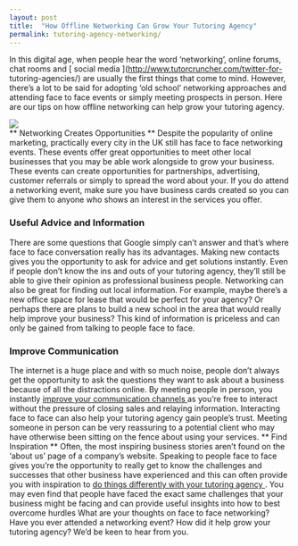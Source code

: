 ```yaml
---
layout: post
title:  "How Offline Networking Can Grow Your Tutoring Agency"
permalink: tutoring-agency-networking/
---
```

In this digital age, when people hear the word ‘networking’, online forums,
chat rooms and [ social media ](http://www.tutorcruncher.com/twitter-for-
tutoring-agencies/) are usually the first things that come to mind. However,
there’s a lot to be said for adopting ‘old school’ networking approaches and
attending face to face events or simply meeting prospects in person. Here are
our tips on how offline networking can help grow your tutoring agency.
<div class="img-holder full-width">
   <img src="{{ site.static}}/img/blogs/Young_Chamber_Networking_Function.jpg" alt-text="Offline Networking"/>
</div> ** Networking
Creates Opportunities ** Despite the popularity of online marketing,
practically every city in the UK still has face to face networking events.
These events offer great opportunities to meet other local businesses that you
may be able work alongside to grow your business. These events can create
opportunities for partnerships, advertising, customer referrals or simply to
spread the word about your. If you do attend a networking event, make sure you
have business cards created so you can give them to anyone who shows an
interest in the services you offer. 

### Useful Advice and Information

There
are some questions that Google simply can’t answer and that’s where face to
face conversation really has its advantages. Making new contacts gives you the
opportunity to ask for advice and get solutions instantly. Even if people
don’t know the ins and outs of your tutoring agency, they’ll still be able to
give their opinion as professional business people. Networking can also be
great for finding out local information. For example, maybe there’s a new
office space for lease that would be perfect for your agency? Or perhaps there
are plans to build a new school in the area that would really help improve
your business? This kind of information is priceless and can only be gained
from talking to people face to face. 

### Improve Communication

The internet
is a huge place and with so much noise, people don’t always get the
opportunity to ask the questions they want to ask about a business because of
all the distractions online. By meeting people in person, you instantly [
improve your communication channels
](http://www.tutorcruncher.com/communication-is-key/) as you’re free to
interact without the pressure of closing sales and relaying information.
Interacting face to face can also help your tutoring agency gain people’s
trust. Meeting someone in person can be very reassuring to a potential client
who may have otherwise been sitting on the fence about using your services. **
Find Inspiration ** Often, the most inspiring business stories aren’t found on
the ‘about us’ page of a company’s website. Speaking to people face to face
gives you’re the opportunity to really get to know the challenges and
successes that other business have experienced and this can often provide you
with inspiration to [ do things differently with your tutoring agency
](http://www.tutorcruncher.com/grow-your-tutoring-business-outreach/) . You
may even find that people have faced the exact same challenges that your
business might be facing and can provide useful insights into how to best
overcome hurdles What are your thoughts on face to face networking? Have you
ever attended a networking event? How did it help grow your tutoring agency?
We’d be keen to hear from you.
